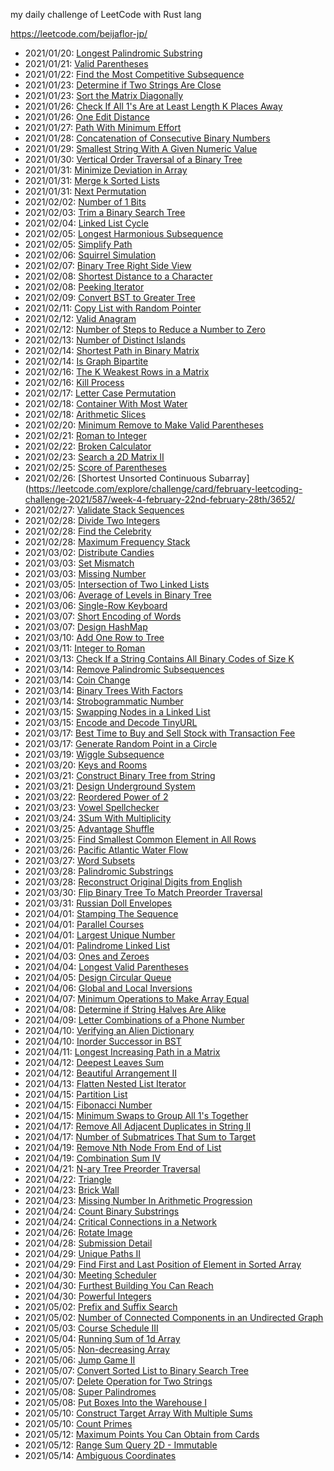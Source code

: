 my daily challenge of LeetCode with Rust lang

https://leetcode.com/beijaflor-jp/

- 2021/01/20: [Longest Palindromic Substring](https://leetcode.com/explore/challenge/card/january-leetcoding-challenge-2021/581/week-3-january-15th-january-21st/3609/)
- 2021/01/21: [Valid Parentheses](https://leetcode.com/explore/featured/card/january-leetcoding-challenge-2021/581/week-3-january-15th-january-21st/3610/)
- 2021/01/22: [Find the Most Competitive Subsequence](https://leetcode.com/explore/featured/card/january-leetcoding-challenge-2021/581/week-3-january-15th-january-21st/3611/)
- 2021/01/23: [Determine if Two Strings Are Close](https://leetcode.com/explore/item/3613)
- 2021/01/23: [Sort the Matrix Diagonally](https://leetcode.com/explore/challenge/card/january-leetcoding-challenge-2021/582/week-4-january-22nd-january-28th/3614/)
- 2021/01/26: [Check If All 1's Are at Least Length K Places Away](https://leetcode.com/explore/challenge/card/january-leetcoding-challenge-2021/582/week-4-january-22nd-january-28th/3616/)
- 2021/01/26: [One Edit Distance](https://leetcode.com/explore/challenge/card/january-leetcoding-challenge-2021/582/week-4-january-22nd-january-28th/3612/)
- 2021/01/27: [Path With Minimum Effort](https://leetcode.com/explore/challenge/card/january-leetcoding-challenge-2021/582/week-4-january-22nd-january-28th/3617/)
- 2021/01/28: [Concatenation of Consecutive Binary Numbers](https://leetcode.com/explore/challenge/card/january-leetcoding-challenge-2021/582/week-4-january-22nd-january-28th/3618/)
- 2021/01/29: [Smallest String With A Given Numeric Value](https://leetcode.com/explore/challenge/card/january-leetcoding-challenge-2021/582/week-4-january-22nd-january-28th/3619/)
- 2021/01/30: [Vertical Order Traversal of a Binary Tree](https://leetcode.com/explore/challenge/card/january-leetcoding-challenge-2021/583/week-5-january-29th-january-31st/3621/)
- 2021/01/31: [Minimize Deviation in Array](https://leetcode.com/explore/featured/card/january-leetcoding-challenge-2021/583/week-5-january-29th-january-31st/3622/)
- 2021/01/31: [Merge k Sorted Lists](https://leetcode.com/explore/challenge/card/january-leetcoding-challenge-2021/582/week-4-january-22nd-january-28th/3615/)
- 2021/01/31: [Next Permutation](https://leetcode.com/explore/challenge/card/january-leetcoding-challenge-2021/583/week-5-january-29th-january-31st/3623/)
- 2021/02/02: [Number of 1 Bits](https://leetcode.com/explore/featured/card/february-leetcoding-challenge-2021/584/week-1-february-1st-february-7th/3625/)
- 2021/02/03: [Trim a Binary Search Tree](https://leetcode.com/explore/challenge/card/february-leetcoding-challenge-2021/584/week-1-february-1st-february-7th/3626/)
- 2021/02/04: [Linked List Cycle](https://leetcode.com/explore/featured/card/february-leetcoding-challenge-2021/584/week-1-february-1st-february-7th/3627/)
- 2021/02/05: [Longest Harmonious Subsequence](https://leetcode.com/explore/challenge/card/february-leetcoding-challenge-2021/584/week-1-february-1st-february-7th/3628/)
- 2021/02/05: [Simplify Path](https://leetcode.com/explore/challenge/card/february-leetcoding-challenge-2021/584/week-1-february-1st-february-7th/3629/)
- 2021/02/06: [Squirrel Simulation](https://leetcode.com/explore/challenge/card/february-leetcoding-challenge-2021/584/week-1-february-1st-february-7th/3624/)
- 2021/02/07: [Binary Tree Right Side View](https://leetcode.com/explore/featured/card/february-leetcoding-challenge-2021/584/week-1-february-1st-february-7th/3630/)
- 2021/02/08: [Shortest Distance to a Character](https://leetcode.com/explore/challenge/card/february-leetcoding-challenge-2021/584/week-1-february-1st-february-7th/3631/)
- 2021/02/08: [Peeking Iterator](https://leetcode.com/explore/featured/card/february-leetcoding-challenge-2021/585/week-2-february-8th-february-14th/3633/)
- 2021/02/09: [Convert BST to Greater Tree](https://leetcode.com/explore/challenge/card/february-leetcoding-challenge-2021/585/week-2-february-8th-february-14th/3634/)
- 2021/02/11: [Copy List with Random Pointer](https://leetcode.com/explore/featured/card/february-leetcoding-challenge-2021/585/week-2-february-8th-february-14th/3635/)
- 2021/02/12: [Valid Anagram](https://leetcode.com/explore/challenge/card/february-leetcoding-challenge-2021/585/week-2-february-8th-february-14th/3636/)
- 2021/02/12: [Number of Steps to Reduce a Number to Zero](https://leetcode.com/explore/challenge/card/february-leetcoding-challenge-2021/585/week-2-february-8th-february-14th/3637/)
- 2021/02/13: [Number of Distinct Islands](https://leetcode.com/explore/challenge/card/february-leetcoding-challenge-2021/585/week-2-february-8th-february-14th/3632/)
- 2021/02/14: [Shortest Path in Binary Matrix](https://leetcode.com/explore/challenge/card/february-leetcoding-challenge-2021/585/week-2-february-8th-february-14th/3638/)
- 2021/02/14: [Is Graph Bipartite](https://leetcode.com/explore/featured/card/february-leetcoding-challenge-2021/585/week-2-february-8th-february-14th/3639/)
- 2021/02/16: [The K Weakest Rows in a Matrix](https://leetcode.com/explore/featured/card/february-leetcoding-challenge-2021/586/week-3-february-15th-february-21st/3641/)
- 2021/02/16: [Kill Process](https://leetcode.com/explore/featured/card/february-leetcoding-challenge-2021/586/week-3-february-15th-february-21st/3640/)
- 2021/02/17: [Letter Case Permutation](https://leetcode.com/explore/featured/card/february-leetcoding-challenge-2021/586/week-3-february-15th-february-21st/3642/)
- 2021/02/18: [Container With Most Water](https://leetcode.com/explore/featured/card/february-leetcoding-challenge-2021/586/week-3-february-15th-february-21st/3643/)
- 2021/02/18: [Arithmetic Slices](https://leetcode.com/explore/featured/card/february-leetcoding-challenge-2021/586/week-3-february-15th-february-21st/3644/)
- 2021/02/20: [Minimum Remove to Make Valid Parentheses](https://leetcode.com/explore/challenge/card/february-leetcoding-challenge-2021/586/week-3-february-15th-february-21st/3645/)
- 2021/02/21: [Roman to Integer](https://leetcode.com/explore/featured/card/february-leetcoding-challenge-2021/586/week-3-february-15th-february-21st/3646/)
- 2021/02/22: [Broken Calculator](https://leetcode.com/explore/featured/card/february-leetcoding-challenge-2021/586/week-3-february-15th-february-21st/3647/)
- 2021/02/23: [Search a 2D Matrix II](https://leetcode.com/explore/challenge/card/february-leetcoding-challenge-2021/587/week-4-february-22nd-february-28th/3650/)
- 2021/02/25: [Score of Parentheses](https://leetcode.com/explore/challenge/card/february-leetcoding-challenge-2021/587/week-4-february-22nd-february-28th/3651/)
- 2021/02/26: [Shortest Unsorted Continuous Subarray](https://leetcode.com/explore/challenge/card/february-leetcoding-challenge-2021/587/week-4-february-22nd-february-28th/3652/
- 2021/02/27: [Validate Stack Sequences](https://leetcode.com/explore/challenge/card/february-leetcoding-challenge-2021/587/week-4-february-22nd-february-28th/3653/)
- 2021/02/28: [Divide Two Integers](https://leetcode.com/explore/challenge/card/february-leetcoding-challenge-2021/587/week-4-february-22nd-february-28th/3654/)
- 2021/02/28: [Find the Celebrity](https://leetcode.com/explore/challenge/card/february-leetcoding-challenge-2021/587/week-4-february-22nd-february-28th/3648/)
- 2021/02/28: [Maximum Frequency Stack](https://leetcode.com/explore/challenge/card/february-leetcoding-challenge-2021/587/week-4-february-22nd-february-28th/3655/)
- 2021/03/02: [Distribute Candies](https://leetcode.com/explore/challenge/card/march-leetcoding-challenge-2021/588/week-1-march-1st-march-7th/3657/)
- 2021/03/03: [Set Mismatch](https://leetcode.com/explore/challenge/card/march-leetcoding-challenge-2021/588/week-1-march-1st-march-7th/3658/)
- 2021/03/03: [Missing Number](https://leetcode.com/explore/featured/card/march-leetcoding-challenge-2021/588/week-1-march-1st-march-7th/3659/)
- 2021/03/05: [Intersection of Two Linked Lists](https://leetcode.com/explore/challenge/card/march-leetcoding-challenge-2021/588/week-1-march-1st-march-7th/3660/)
- 2021/03/06: [Average of Levels in Binary Tree](https://leetcode.com/explore/challenge/card/march-leetcoding-challenge-2021/588/week-1-march-1st-march-7th/3661/)
- 2021/03/06: [Single-Row Keyboard](https://leetcode.com/explore/featured/card/march-leetcoding-challenge-2021/588/week-1-march-1st-march-7th/3656/)
- 2021/03/07: [Short Encoding of Words](https://leetcode.com/explore/featured/card/march-leetcoding-challenge-2021/588/week-1-march-1st-march-7th/3662/)
- 2021/03/07: [Design HashMap](https://leetcode.com/explore/challenge/card/march-leetcoding-challenge-2021/588/week-1-march-1st-march-7th/3663/)
- 2021/03/10: [Add One Row to Tree](https://leetcode.com/explore/challenge/card/march-leetcoding-challenge-2021/589/week-2-march-8th-march-14th/3666/)
- 2021/03/11: [Integer to Roman](https://leetcode.com/explore/challenge/card/march-leetcoding-challenge-2021/589/week-2-march-8th-march-14th/3667/)
- 2021/03/13: [Check If a String Contains All Binary Codes of Size K](https://leetcode.com/explore/challenge/card/march-leetcoding-challenge-2021/589/week-2-march-8th-march-14th/3669/)
- 2021/03/14: [Remove Palindromic Subsequences](https://leetcode.com/explore/challenge/card/march-leetcoding-challenge-2021/589/week-2-march-8th-march-14th/3665/)
- 2021/03/14: [Coin Change](https://leetcode.com/explore/challenge/card/march-leetcoding-challenge-2021/589/week-2-march-8th-march-14th/3668/)
- 2021/03/14: [Binary Trees With Factors](https://leetcode.com/explore/challenge/card/march-leetcoding-challenge-2021/589/week-2-march-8th-march-14th/3670/)
- 2021/03/14: [Strobogrammatic Number](https://leetcode.com/explore/featured/card/march-leetcoding-challenge-2021/589/week-2-march-8th-march-14th/3664/)
- 2021/03/15: [Swapping Nodes in a Linked List](https://leetcode.com/explore/featured/card/march-leetcoding-challenge-2021/589/week-2-march-8th-march-14th/3671/)
- 2021/03/15: [Encode and Decode TinyURL](https://leetcode.com/explore/challenge/card/march-leetcoding-challenge-2021/590/week-3-march-15th-march-21st/3673/)
- 2021/03/17: [Best Time to Buy and Sell Stock with Transaction Fee](https://leetcode.com/explore/challenge/card/march-leetcoding-challenge-2021/590/week-3-march-15th-march-21st/3674/)
- 2021/03/17: [Generate Random Point in a Circle](https://leetcode.com/explore/challenge/card/march-leetcoding-challenge-2021/590/week-3-march-15th-march-21st/3675/)
- 2021/03/19: [Wiggle Subsequence](https://leetcode.com/explore/challenge/card/march-leetcoding-challenge-2021/590/week-3-march-15th-march-21st/3676/)
- 2021/03/20: [Keys and Rooms](https://leetcode.com/explore/challenge/card/march-leetcoding-challenge-2021/590/week-3-march-15th-march-21st/3677/)
- 2021/03/21: [Construct Binary Tree from String](https://leetcode.com/explore/challenge/card/march-leetcoding-challenge-2021/590/week-3-march-15th-march-21st/3672/)
- 2021/03/21: [Design Underground System](https://leetcode.com/explore/challenge/card/march-leetcoding-challenge-2021/590/week-3-march-15th-march-21st/3678/)
- 2021/03/22: [Reordered Power of 2](https://leetcode.com/explore/challenge/card/march-leetcoding-challenge-2021/590/week-3-march-15th-march-21st/3679/)
- 2021/03/23: [Vowel Spellchecker](https://leetcode.com/explore/challenge/card/march-leetcoding-challenge-2021/591/week-4-march-22nd-march-28th/3681/)
- 2021/03/24: [3Sum With Multiplicity](https://leetcode.com/explore/challenge/card/march-leetcoding-challenge-2021/591/week-4-march-22nd-march-28th/3682/)
- 2021/03/25: [Advantage Shuffle](https://leetcode.com/explore/challenge/card/march-leetcoding-challenge-2021/591/week-4-march-22nd-march-28th/3683/)
- 2021/03/25: [Find Smallest Common Element in All Rows](https://leetcode.com/explore/challenge/card/march-leetcoding-challenge-2021/591/week-4-march-22nd-march-28th/3680/)
- 2021/03/26: [Pacific Atlantic Water Flow](https://leetcode.com/explore/featured/card/march-leetcoding-challenge-2021/591/week-4-march-22nd-march-28th/3684/)
- 2021/03/27: [Word Subsets](https://leetcode.com/explore/featured/card/march-leetcoding-challenge-2021/591/week-4-march-22nd-march-28th/3685/)
- 2021/03/28: [Palindromic Substrings](https://leetcode.com/explore/featured/card/march-leetcoding-challenge-2021/591/week-4-march-22nd-march-28th/3686/)
- 2021/03/28: [Reconstruct Original Digits from English](https://leetcode.com/explore/challenge/card/march-leetcoding-challenge-2021/591/week-4-march-22nd-march-28th/3687/)
- 2021/03/30: [Flip Binary Tree To Match Preorder Traversal](https://leetcode.com/explore/challenge/card/march-leetcoding-challenge-2021/592/week-5-march-29th-march-31st/3689/)
- 2021/03/31: [Russian Doll Envelopes](https://leetcode.com/explore/challenge/card/march-leetcoding-challenge-2021/592/week-5-march-29th-march-31st/3690/)
- 2021/04/01: [Stamping The Sequence](https://leetcode.com/explore/challenge/card/march-leetcoding-challenge-2021/592/week-5-march-29th-march-31st/3691/)
- 2021/04/01: [Parallel Courses](https://leetcode.com/explore/challenge/card/march-leetcoding-challenge-2021/592/week-5-march-29th-march-31st/3688/)
- 2021/04/01: [Largest Unique Number](https://leetcode.com/explore/featured/card/april-leetcoding-challenge-2021/593/week-1-april-1st-april-7th/3692/)
- 2021/04/01: [Palindrome Linked List](https://leetcode.com/explore/featured/card/april-leetcoding-challenge-2021/593/week-1-april-1st-april-7th/3693/)
- 2021/04/03: [Ones and Zeroes](https://leetcode.com/explore/featured/card/april-leetcoding-challenge-2021/593/week-1-april-1st-april-7th/3694/)
- 2021/04/04: [Longest Valid Parentheses](https://leetcode.com/explore/featured/card/april-leetcoding-challenge-2021/593/week-1-april-1st-april-7th/3695/)
- 2021/04/05: [Design Circular Queue](https://leetcode.com/explore/featured/card/april-leetcoding-challenge-2021/593/week-1-april-1st-april-7th/3696/)
- 2021/04/06: [Global and Local Inversions](https://leetcode.com/explore/featured/card/april-leetcoding-challenge-2021/593/week-1-april-1st-april-7th/3697/)
- 2021/04/07: [Minimum Operations to Make Array Equal](https://leetcode.com/explore/featured/card/april-leetcoding-challenge-2021/593/week-1-april-1st-april-7th/3698/)
- 2021/04/08: [Determine if String Halves Are Alike](https://leetcode.com/explore/featured/card/april-leetcoding-challenge-2021/593/week-1-april-1st-april-7th/3699/)
- 2021/04/09: [Letter Combinations of a Phone Number](https://leetcode.com/explore/featured/card/april-leetcoding-challenge-2021/594/week-2-april-8th-april-14th/3701/)
- 2021/04/10: [Verifying an Alien Dictionary](https://leetcode.com/explore/featured/card/april-leetcoding-challenge-2021/594/week-2-april-8th-april-14th/3702/)
- 2021/04/10: [Inorder Successor in BST](https://leetcode.com/explore/challenge/card/april-leetcoding-challenge-2021/594/week-2-april-8th-april-14th/3700/)
- 2021/04/11: [Longest Increasing Path in a Matrix](https://leetcode.com/explore/featured/card/april-leetcoding-challenge-2021/594/week-2-april-8th-april-14th/3703/)
- 2021/04/12: [Deepest Leaves Sum](https://leetcode.com/explore/featured/card/april-leetcoding-challenge-2021/594/week-2-april-8th-april-14th/3704/)
- 2021/04/12: [Beautiful Arrangement II](https://leetcode.com/explore/featured/card/april-leetcoding-challenge-2021/594/week-2-april-8th-april-14th/3705/)
- 2021/04/13: [Flatten Nested List Iterator](https://leetcode.com/explore/featured/card/april-leetcoding-challenge-2021/594/week-2-april-8th-april-14th/3706/)
- 2021/04/15: [Partition List](https://leetcode.com/explore/featured/card/april-leetcoding-challenge-2021/594/week-2-april-8th-april-14th/3707/)
- 2021/04/15: [Fibonacci Number](https://leetcode.com/explore/featured/card/april-leetcoding-challenge-2021/595/week-3-april-15th-april-21st/3709/)
- 2021/04/15: [Minimum Swaps to Group All 1's Together](https://leetcode.com/explore/featured/card/april-leetcoding-challenge-2021/595/week-3-april-15th-april-21st/3708/)
- 2021/04/17: [Remove All Adjacent Duplicates in String II](https://leetcode.com/explore/featured/card/april-leetcoding-challenge-2021/595/week-3-april-15th-april-21st/3710/)
- 2021/04/17: [Number of Submatrices That Sum to Target](https://leetcode.com/explore/featured/card/april-leetcoding-challenge-2021/595/week-3-april-15th-april-21st/3711/)
- 2021/04/19: [Remove Nth Node From End of List](https://leetcode.com/explore/featured/card/april-leetcoding-challenge-2021/595/week-3-april-15th-april-21st/3712/)
- 2021/04/19: [Combination Sum IV](https://leetcode.com/explore/featured/card/april-leetcoding-challenge-2021/595/week-3-april-15th-april-21st/3713/)
- 2021/04/21: [N-ary Tree Preorder Traversal](https://leetcode.com/explore/featured/card/april-leetcoding-challenge-2021/595/week-3-april-15th-april-21st/3714/)
- 2021/04/22: [Triangle](https://leetcode.com/explore/challenge/card/april-leetcoding-challenge-2021/595/week-3-april-15th-april-21st/3715/)
- 2021/04/23: [Brick Wall](https://leetcode.com/explore/featured/card/april-leetcoding-challenge-2021/596/week-4-april-22nd-april-28th/3717/)
- 2021/04/23: [Missing Number In Arithmetic Progression](https://leetcode.com/explore/challenge/card/april-leetcoding-challenge-2021/596/week-4-april-22nd-april-28th/3716/)
- 2021/04/24: [Count Binary Substrings](https://leetcode.com/explore/challenge/card/april-leetcoding-challenge-2021/596/week-4-april-22nd-april-28th/3718/)
- 2021/04/24: [Critical Connections in a Network](https://leetcode.com/explore/featured/card/april-leetcoding-challenge-2021/596/week-4-april-22nd-april-28th/3719/)
- 2021/04/26: [Rotate Image](https://leetcode.com/explore/featured/card/april-leetcoding-challenge-2021/596/week-4-april-22nd-april-28th/3720/)
- 2021/04/28: [Submission Detail](https://leetcode.com/explore/challenge/card/april-leetcoding-challenge-2021/596/week-4-april-22nd-april-28th/3722/)
- 2021/04/29: [Unique Paths II](https://leetcode.com/explore/challenge/card/april-leetcoding-challenge-2021/596/week-4-april-22nd-april-28th/3723/)
- 2021/04/29: [Find First and Last Position of Element in Sorted Array](https://leetcode.com/explore/featured/card/april-leetcoding-challenge-2021/597/week-5-april-29th-april-30th/3725/)
- 2021/04/30: [Meeting Scheduler](https://leetcode.com/explore/featured/card/april-leetcoding-challenge-2021/597/week-5-april-29th-april-30th/3724/)
- 2021/04/30: [Furthest Building You Can Reach](https://leetcode.com/explore/featured/card/april-leetcoding-challenge-2021/596/week-4-april-22nd-april-28th/3721/)
- 2021/04/30: [Powerful Integers](https://leetcode.com/explore/featured/card/april-leetcoding-challenge-2021/597/week-5-april-29th-april-30th/3726/)
- 2021/05/02: [Prefix and Suffix Search](https://leetcode.com/explore/featured/card/may-leetcoding-challenge-2021/598/week-1-may-1st-may-7th/3728/)
- 2021/05/02: [Number of Connected Components in an Undirected Graph](https://leetcode.com/explore/challenge/card/may-leetcoding-challenge-2021/598/week-1-may-1st-may-7th/3727/)
- 2021/05/03: [Course Schedule III](https://leetcode.com/explore/challenge/card/may-leetcoding-challenge-2021/598/week-1-may-1st-may-7th/3729/)
- 2021/05/04: [Running Sum of 1d Array](https://leetcode.com/explore/featured/card/may-leetcoding-challenge-2021/598/week-1-may-1st-may-7th/3730/)
- 2021/05/05: [Non-decreasing Array](https://leetcode.com/explore/featured/card/may-leetcoding-challenge-2021/598/week-1-may-1st-may-7th/3731/)
- 2021/05/06: [Jump Game II](https://leetcode.com/explore/featured/card/may-leetcoding-challenge-2021/598/week-1-may-1st-may-7th/3732/)
- 2021/05/07: [Convert Sorted List to Binary Search Tree](https://leetcode.com/explore/featured/card/may-leetcoding-challenge-2021/598/week-1-may-1st-may-7th/3733/)
- 2021/05/07: [Delete Operation for Two Strings](https://leetcode.com/explore/featured/card/may-leetcoding-challenge-2021/598/week-1-may-1st-may-7th/3734/)
- 2021/05/08: [Super Palindromes](https://leetcode.com/explore/featured/card/may-leetcoding-challenge-2021/599/week-2-may-8th-may-14th/3736/)
- 2021/05/08: [Put Boxes Into the Warehouse I](https://leetcode.com/explore/challenge/card/may-leetcoding-challenge-2021/599/week-2-may-8th-may-14th/3735/)
- 2021/05/10: [Construct Target Array With Multiple Sums](https://leetcode.com/explore/challenge/card/may-leetcoding-challenge-2021/599/week-2-may-8th-may-14th/3737/)
- 2021/05/10: [Count Primes](https://leetcode.com/explore/featured/card/may-leetcoding-challenge-2021/599/week-2-may-8th-may-14th/3738/)
- 2021/05/12: [Maximum Points You Can Obtain from Cards](https://leetcode.com/explore/featured/card/may-leetcoding-challenge-2021/599/week-2-may-8th-may-14th/3739/)
- 2021/05/12: [Range Sum Query 2D - Immutable](https://leetcode.com/explore/featured/card/may-leetcoding-challenge-2021/599/week-2-may-8th-may-14th/3740/)
- 2021/05/14: [Ambiguous Coordinates](https://leetcode.com/explore/featured/card/may-leetcoding-challenge-2021/599/week-2-may-8th-may-14th/3741/)
